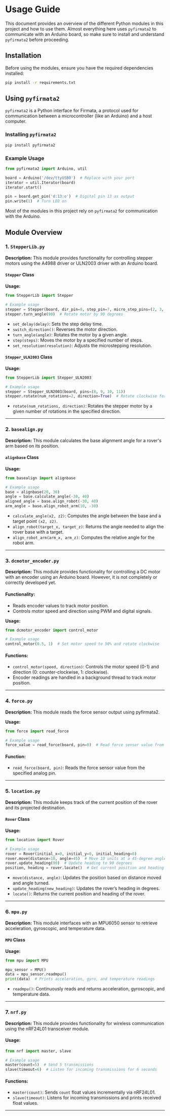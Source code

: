 # Usage Guide

This document provides an overview of the different Python modules in this project and how to use them. Almost everything here uses `pyfirmata2` to communicate with an Arduino board, so make sure to install and understand `pyfirmata2` before proceeding.

## Installation

Before using the modules, ensure you have the required dependencies installed:

```bash
pip install -r requirements.txt
```

## Using `pyfirmata2`

`pyfirmata2` is a Python interface for Firmata, a protocol used for communication between a microcontroller (like an Arduino) and a host computer.

### Installing `pyfirmata2`

```bash
pip install pyfirmata2
```

### Example Usage

```python
from pyfirmata2 import Arduino, util

board = Arduino('/dev/ttyUSB0')  # Replace with your port
iterator = util.Iterator(board)
iterator.start()

pin = board.get_pin('d:13:o')  # Digital pin 13 as output
pin.write(1)  # Turn LED on
```

Most of the modules in this project rely on `pyfirmata2` for communication with the Arduino.

## Module Overview

### 1. `StepperLib.py`
**Description:** This module provides functionality for controlling stepper motors using the A4988 driver or ULN2003 driver with an Arduino board.

#### `Stepper` Class
**Usage:**
```python
from StepperLib import Stepper

# Example usage
stepper = Stepper(board, dir_pin=8, step_pin=7, micro_step_pins=(2, 3, 4), total_steps=200)
stepper.turn_angle(90)  # Rotate motor by 90 degrees
```

- `set_delay(delay)`: Sets the step delay time.
- `switch_direction()`: Reverses the motor direction.
- `turn_angle(angle)`: Rotates the motor by a given angle.
- `step(steps)`: Moves the motor by a specified number of steps.
- `set_resolution(resolution)`: Adjusts the microstepping resolution.

#### `Stepper_ULN2003` Class
**Usage:**
```python
from StepperLib import Stepper_ULN2003

# Example usage
stepper = Stepper_ULN2003(board, pins=(8, 9, 10, 11))
stepper.rotate(num_rotations=2, direction=True)  # Rotate clockwise for 2 full rotations
```

- `rotate(num_rotations, direction)`: Rotates the stepper motor by a given number of rotations in the specified direction.

---

### 2. `basealign.py`
**Description:** This module calculates the base alignment angle for a rover's arm based on its position.

#### `alignbase` Class
**Usage:**
```python
from basealign import alignbase

# Example usage
base = alignbase(20, 30)
angle = base.calculate_angle(-30, 40)
aligned_angle = base.align_robot(-30, 40)
arm_angle = base.align_robot_arm(10, -30)
```

- `calculate_angle(x2, z2)`: Computes the angle between the base and a target point `(x2, z2)`.
- `align_robot(target_x, target_z)`: Returns the angle needed to align the rover base with a target.
- `align_robot_arm(arm_x, arm_z)`: Computes the relative angle for the robot arm.

---

### 3. `dcmotor_encoder.py`
**Description:** This module provides functionality for controlling a DC motor with an encoder using an Arduino board. However, it is not completely or correctly developed yet.

#### Functionality:
- Reads encoder values to track motor position.
- Controls motor speed and direction using PWM and digital signals.

**Usage:**
```python
from dcmotor_encoder import control_motor

# Example usage
control_motor(0.5, 1)  # Set motor speed to 50% and rotate clockwise
```

#### Functions:
- `control_motor(speed, direction)`: Controls the motor speed (0-1) and direction (0: counter-clockwise, 1: clockwise).
- Encoder readings are handled in a background thread to track motor position.

---

### 4. `force.py`
**Description:** This module reads the force sensor output using pyfirmata2.

**Usage:**
```python
from force import read_force

# Example usage
force_value = read_force(board, pin=0)  # Read force sensor value from analog pin 0
```

#### Function:
- `read_force(board, pin)`: Reads the force sensor value from the specified analog pin.

---

### 5. `location.py`
**Description:** This module keeps track of the current position of the rover and its projected destination.

#### `Rover` Class
**Usage:**
```python
from location import Rover

# Example usage
rover = Rover(initial_x=0, initial_y=0, initial_heading=0)
rover.move(distance=10, angle=45)  # Move 10 units at a 45-degree angle
rover.update_heading(90)  # Update heading to 90 degrees
position, heading = rover.locate()  # Get current position and heading
```

- `move(distance, angle)`: Updates the position based on distance moved and angle turned.
- `update_heading(new_heading)`: Updates the rover’s heading in degrees.
- `locate()`: Returns the current position and heading of the rover.

---

### 6. `mpu.py`
**Description:** This module interfaces with an MPU6050 sensor to retrieve acceleration, gyroscopic, and temperature data.

#### `MPU` Class
**Usage:**
```python
from mpu import MPU

mpu_sensor = MPU()
data = mpu_sensor.readmpu()
print(data)  # Prints acceleration, gyro, and temperature readings
```

- `readmpu()`: Continuously reads and returns acceleration, gyroscopic, and temperature data.

---

### 7. `nrf.py`
**Description:** This module provides functionality for wireless communication using the nRF24L01 transceiver module.

#### Usage:
```python
from nrf import master, slave

# Example usage
master(count=5)  # Send 5 transmissions
slave(timeout=6)  # Listen for incoming transmissions for 6 seconds
```

#### Functions:
- `master(count)`: Sends `count` float values incrementally via nRF24L01.
- `slave(timeout)`: Listens for incoming transmissions and prints received float values.

---

